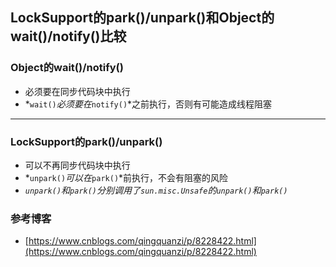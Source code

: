 ## LockSupport的park()/unpark()和Object的wait()/notify()比较

### Object的wait()/notify()

   + 必须要在同步代码块中执行
   + *`wait()`*必须要在*`notify()`*之前执行，否则有可能造成线程阻塞
---

### LockSupport的park()/unpark()

   + 可以不再同步代码块中执行
   + *`unpark()`*可以在*`park()`*前执行，不会有阻塞的风险
   + *`unpark()`*和*`park()`*分别调用了`sun.misc.Unsafe`的*`unpark()`*和*`park()`*
   
### 参考博客

   + [https://www.cnblogs.com/qingquanzi/p/8228422.html](https://www.cnblogs.com/qingquanzi/p/8228422.html)